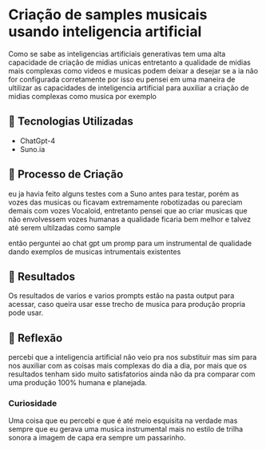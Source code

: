 # Criação de samples musicais usando inteligencia artificial

Como se sabe as inteligencias artificiais generativas tem uma alta capacidade de criação de midias unicas
entretanto a qualidade de midias mais complexas como videos e musicas podem deixar a desejar se a ia não for configurada corretamente por isso eu pensei em uma maneira de ultilizar as capacidades de inteligencia artificial para auxiliar a criação de midias complexas como musica por exemplo

## 🤖 Tecnologias Utilizadas

- ChatGpt-4
- Suno.ia

## 🧐 Processo de Criação

eu ja havia feito alguns testes com a Suno antes para testar, porém as vozes das musicas ou ficavam extremamente robotizadas ou pareciam demais com vozes Vocaloid, entretanto pensei que ao criar musicas que não envolvessem vozes humanas a qualidade ficaria bem melhor e talvez até serem ultilzadas como sample

então perguntei ao chat gpt um promp para um instrumental de qualidade dando exemplos de musicas intrumentais existentes

## 🚀 Resultados
Os resultados de varios e varios prompts estão na pasta output para acessar, caso queira usar esse trecho de musica para produção propria pode usar.

## 💭 Reflexão
percebi que a inteligencia artificial não veio pra nos substituir mas sim para nos auxiliar com as coisas mais complexas do dia a dia, por mais que os resultados tenham sido muito satisfatorios ainda não da pra comparar com uma produção 100% humana e planejada.

### Curiosidade
Uma coisa que eu percebi e que é até meio esquisita na verdade mas sempre que eu gerava uma musica instrumental mais no estilo de trilha sonora a imagem de capa era sempre um passarinho.